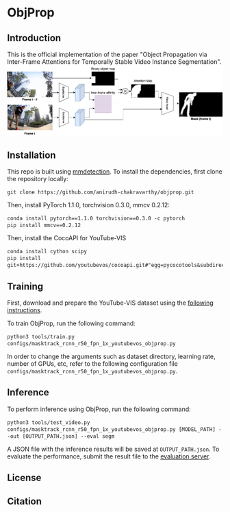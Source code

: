 # ObjProp

## Introduction
This is the official implementation of the paper "Object Propagation via Inter-Frame Attentions for Temporally Stable Video Instance Segmentation".
<img src='doc/framework.png'>

## Installation
This repo is built using [mmdetection](https://github.com/open-mmlab/mmdetection). 
To install the dependencies, first clone the repository locally:
```
git clone https://github.com/anirudh-chakravarthy/objprop.git
```
Then, install PyTorch 1.1.0, torchvision 0.3.0, mmcv 0.2.12:
```
conda install pytorch==1.1.0 torchvision==0.3.0 -c pytorch
pip install mmcv==0.2.12
```
Then, install the CocoAPI for YouTube-VIS
```
conda install cython scipy
pip install git+https://github.com/youtubevos/cocoapi.git#"egg=pycocotools&subdirectory=PythonAPI"
```

## Training
First, download and prepare the YouTube-VIS dataset using the [following instructions](https://github.com/youtubevos/MaskTrackRCNN#training).

To train ObjProp, run the following command:
```
python3 tools/train.py configs/masktrack_rcnn_r50_fpn_1x_youtubevos_objprop.py
```
In order to change the arguments such as dataset directory, learning rate, number of GPUs, etc, refer to the following configuration file `configs/masktrack_rcnn_r50_fpn_1x_youtubevos_objprop.py`.

## Inference
To perform inference using ObjProp, run the following command:
```
python3 tools/test_video.py configs/masktrack_rcnn_r50_fpn_1x_youtubevos_objprop.py [MODEL_PATH] --out [OUTPUT_PATH.json] --eval segm
```

A JSON file with the inference results will be saved at `OUTPUT_PATH.json`. To evaluate the performance, submit the result file to the [evaluation server](https://competitions.codalab.org/competitions/20128).

## License

## Citation